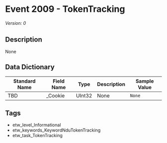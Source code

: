 # Event 2009 - TokenTracking
###### Version: 0

## Description
None

## Data Dictionary
|Standard Name|Field Name|Type|Description|Sample Value|
|---|---|---|---|---|
|TBD|_Cookie|UInt32|None|`None`|

## Tags
* etw_level_Informational
* etw_keywords_KeywordNduTokenTracking
* etw_task_TokenTracking